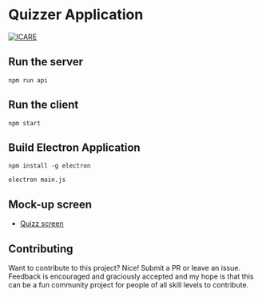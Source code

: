 # Quizzer Application

[![ICARE](https://icarebadge.com/ICARE-white.png)](https://icarebadge.com)

## Run the server

`npm run api`

## Run the client

`npm start`

## Build Electron Application

`npm install -g electron`

`electron main.js`

## Mock-up screen
- [Quizz screen](https://jsfiddle.net/thangchung/fm4yk9cj/)

## Contributing
Want to contribute to this project? Nice! Submit a PR or leave an issue. Feedback
is encouraged and graciously accepted and my hope is that this can be a fun
community project for people of all skill levels to contribute.